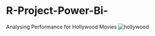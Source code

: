 # R-Project-Power-Bi-
Analysing Performance for Hollywood Movies
![hollywood](https://github.com/niljoroy/R-Project-Power-Bi-/assets/145928590/c5295fcc-7fa5-47e8-87a9-d29c1318c583)
